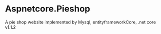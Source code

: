 # Aspnetcore.Pieshop
A pie shop website implemented by Mysql, entityframeworkCore, .net core v1.1.2

